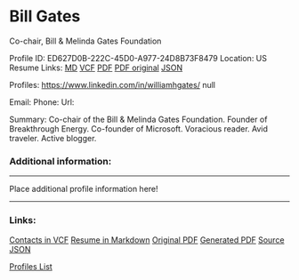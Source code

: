 # Bill Gates

Co-chair, Bill & Melinda Gates Foundation

Profile ID: ED627D0B-222C-45D0-A977-24D8B73F8479
Location: US
Resume Links: [MD](Bill_Gates.md)  [VCF](Bill_Gates.vcf)  [PDF](Bill_Gates.pdf)  [PDF original](Bill_Gates.original.pdf)  [JSON](Bill_Gates.resume.json)

Profiles:
https://www.linkedin.com/in/williamhgates/
null

Email: <a href='mailto:'></a>
Phone: 
Url: 

Summary:
Co-chair of the Bill & Melinda Gates Foundation. Founder of Breakthrough Energy. Co-founder of Microsoft. Voracious reader. Avid traveler. Active blogger.

### Additional information:
----

Place additional profile information here!

----
### Links:
[Contacts in VCF](Bill_Gates.vcf)
[Resume in Markdown](Bill_Gates.md)
[Original PDF](Bill_Gates.original.pdf)
[Generated PDF](Bill_Gates.pdf)
[Source JSON](Bill_Gates.resume.json)

[Profiles List](/profiles.md)
